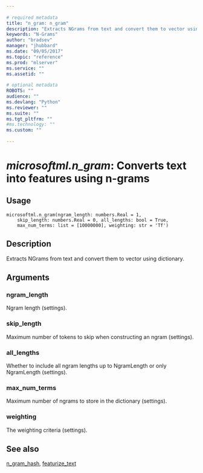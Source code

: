 ```yaml
--- 
 
# required metadata 
title: "n_gram: n_gram" 
description: "Extracts NGrams from text and convert them to vector using dictionary." 
keywords: "N-Grams" 
author: "bradsev" 
manager: "jhubbard" 
ms.date: "09/05/2017" 
ms.topic: "reference" 
ms.prod: "mlserver" 
ms.service: "" 
ms.assetid: "" 
 
# optional metadata 
ROBOTS: "" 
audience: "" 
ms.devlang: "Python" 
ms.reviewer: "" 
ms.suite: "" 
ms.tgt_pltfrm: "" 
#ms.technology: "" 
ms.custom: "" 
 
---
```


# *microsoftml.n_gram*: Converts text into features using n-grams





## Usage



```
microsoftml.n_gram(ngram_length: numbers.Real = 1,
    skip_length: numbers.Real = 0, all_lengths: bool = True,
    max_num_terms: list = [10000000], weighting: str = 'Tf')
```





## Description

Extracts NGrams from text and convert them to vector using dictionary.


## Arguments


### ngram_length

Ngram length (settings).


### skip_length

Maximum number of tokens to skip when constructing an ngram (settings).


### all_lengths

Whether to include all ngram lengths up to NgramLength or only NgramLength (settings).


### max_num_terms

Maximum number of ngrams to store in the dictionary (settings).


### weighting

The weighting criteria (settings).


## See also

[n_gram_hash](n-gram-hash.md),
[featurize_text](featurize-text.md)
